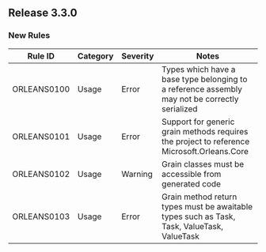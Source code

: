 ## Release 3.3.0 

### New Rules

Rule ID | Category | Severity | Notes
--------|----------|----------|--------------------
ORLEANS0100  | Usage   | Error  | Types which have a base type belonging to a reference assembly may not be correctly serialized
ORLEANS0101  | Usage   | Error  | Support for generic grain methods requires the project to reference Microsoft.Orleans.Core
ORLEANS0102  | Usage   | Warning | Grain classes must be accessible from generated code
ORLEANS0103  | Usage   | Error  | Grain method return types must be awaitable types such as Task, Task<T>, ValueTask, ValueTask<T>
